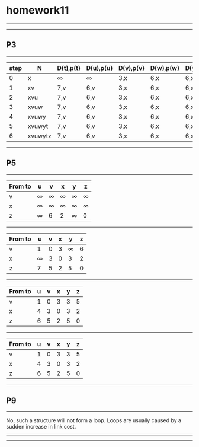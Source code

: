 #  homework11
---
---
##  P3
---
| step |    N    | D(t),p(t) | D(u),p(u) | D(v),p(v) | D(w),p(w) | D(y),p(y) | D(z),p(z) |  
|------|---------|-----------|-----------|-----------|-----------|-----------|-----------|
|  0   |    x    |  &infin;  |  &infin;  |    3,x    |    6,x    |    6,x    |    8,x    |  
|  1   |    xv   |    7,v    |    6,v    |    3,x    |    6,x    |    6,x    |    8,x    |  
|  2   |   xvu   |    7,v    |    6,v    |    3,x    |    6,x    |    6,x    |    8,x    |  
|  3   |   xvuw  |    7,v    |    6,v    |    3,x    |    6,x    |    6,x    |    8,x    |  
|  4   |   xvuwy |    7,v    |    6,v    |    3,x    |    6,x    |    6,x    |    8,x    |  
|  5   |  xvuwyt |    7,v    |    6,v    |    3,x    |    6,x    |    6,x    |    8,x    |  
|  6   | xvuwytz |    7,v    |    6,v    |    3,x    |    6,x    |    6,x    |    8,x    |  
---
##  P5
---
|From to|   u   |   v   |   x   |   y   |   z   |
|-------|-------|-------|-------|-------|-------|
|   v   |&infin;|&infin;|&infin;|&infin;|&infin;|
|   x   |&infin;|&infin;|&infin;|&infin;|&infin;|
|   z   |&infin;|   6   |   2   |&infin;|   0   |
---
|From to|   u   |   v   |   x   |   y   |   z   |
|-------|-------|-------|-------|-------|-------|
|   v   |   1   |   0   |   3   |&infin;|   6   |
|   x   |&infin;|   3   |   0   |   3   |   2   |
|   z   |   7   |   5   |   2   |   5   |   0   |
---
|From to| u | v | x | y | z |
|-------|---|---|---|---|---|
|   v   | 1 | 0 | 3 | 3 | 5 |
|   x   | 4 | 3 | 0 | 3 | 2 |
|   z   | 6 | 5 | 2 | 5 | 0 |
---
|From to| u | v | x | y | z |
|-------|---|---|---|---|---|
|   v   | 1 | 0 | 3 | 3 | 5 |
|   x   | 4 | 3 | 0 | 3 | 2 |
|   z   | 6 | 5 | 2 | 5 | 0 |
---
##  P9
---
No, such a structure will not form a loop. Loops are usually caused by a sudden increase in link cost.  

---
---
